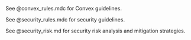 See @convex_rules.mdc for Convex guidelines.

See @security_rules.mdc for security guidelines.

See @security_risk.md for security risk analysis and mitigation strategies.
